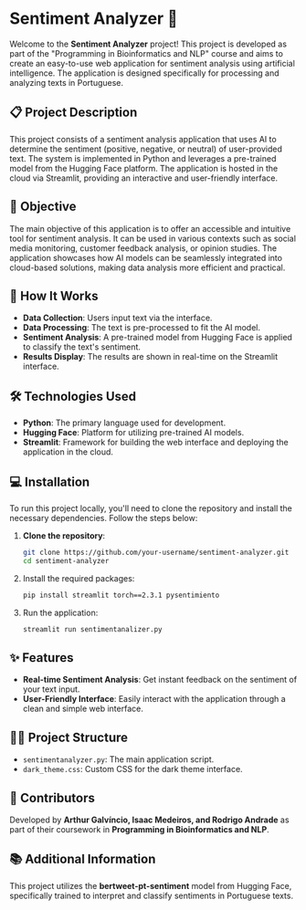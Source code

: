 # Sentiment Analyzer 🧠

Welcome to the **Sentiment Analyzer** project! This project is developed as part of the "Programming in Bioinformatics and NLP" course and aims to create an easy-to-use web application for sentiment analysis using artificial intelligence. The application is designed specifically for processing and analyzing texts in Portuguese.

## 📋 Project Description

This project consists of a sentiment analysis application that uses AI to determine the sentiment (positive, negative, or neutral) of user-provided text. The system is implemented in Python and leverages a pre-trained model from the Hugging Face platform. The application is hosted in the cloud via Streamlit, providing an interactive and user-friendly interface.

## 🎯 Objective

The main objective of this application is to offer an accessible and intuitive tool for sentiment analysis. It can be used in various contexts such as social media monitoring, customer feedback analysis, or opinion studies. The application showcases how AI models can be seamlessly integrated into cloud-based solutions, making data analysis more efficient and practical.

## 🚀 How It Works

- **Data Collection**: Users input text via the interface.
- **Data Processing**: The text is pre-processed to fit the AI model.
- **Sentiment Analysis**: A pre-trained model from Hugging Face is applied to classify the text's sentiment.
- **Results Display**: The results are shown in real-time on the Streamlit interface.

## 🛠️ Technologies Used

- **Python**: The primary language used for development.
- **Hugging Face**: Platform for utilizing pre-trained AI models.
- **Streamlit**: Framework for building the web interface and deploying the application in the cloud.

## 💻 Installation

To run this project locally, you'll need to clone the repository and install the necessary dependencies. Follow the steps below:

1. **Clone the repository**:
   ```bash
   git clone https://github.com/your-username/sentiment-analyzer.git
   cd sentiment-analyzer

   ```
2. Install the required packages:
   ```bash
   pip install streamlit torch==2.3.1 pysentimiento
   ```
3. Run the application:
   ```bash
   streamlit run sentimentanalizer.py
   ```

## ✨ Features

- **Real-time Sentiment Analysis**: Get instant feedback on the sentiment of your text input.
- **User-Friendly Interface**: Easily interact with the application through a clean and simple web interface.


## 👩‍💻 Project Structure

- `sentimentanalyzer.py`: The main application script.
- `dark_theme.css`: Custom CSS for the dark theme interface.

## 🤝 Contributors

Developed by **Arthur Galvíncio, Isaac Medeiros, and Rodrigo Andrade** as part of their coursework in **Programming in Bioinformatics and NLP**.

## 📚 Additional Information

This project utilizes the **bertweet-pt-sentiment** model from Hugging Face, specifically trained to interpret and classify sentiments in Portuguese texts.



